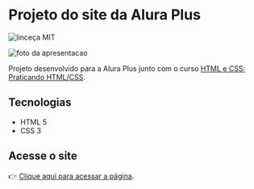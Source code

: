# Projeto do site da Alura Plus
![linceça MIT](https://img.shields.io/github/license/srloris/alura-plus)

![foto da apresentacao](https://user-images.githubusercontent.com/124052885/224361819-adbef4c9-ad0b-4cc8-838f-f9ac719967ff.png)

Projeto desenvolvido para a Alura Plus junto com o curso <a href="https://cursos.alura.com.br/course/html-css-praticando-html-css">HTML e CSS: Praticando HTML/CSS</a>.
## Tecnologias
<ul>
<li>HTML 5</li>
<li>CSS 3</li>
</ul>

## Acesse o site
&#128073; <a href="https://srloris.github.io/alura-plus/">Clique aqui para acessar a página</a>.
